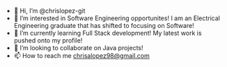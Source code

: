 - 👋 Hi, I’m @chrislopez-git
- 👀 I’m interested in Software Engineering opportunites! I am an Electrical Engineering graduate that has shifted to focusing on Software!
- 🌱 I’m currently learning Full Stack development! My latest work is pushed onto my profile!
- 💞️ I’m looking to collaborate on Java projects!
- 📫 How to reach me chrisalopez98@gmail.com

<!---
chrislopez-git/chrislopez-git is a ✨ special ✨ repository because its `README.md` (this file) appears on your GitHub profile.
You can click the Preview link to take a look at your changes.
--->
